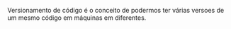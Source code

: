 Versionamento de código é o conceito de podermos ter várias versoes de um mesmo código em máquinas em diferentes.